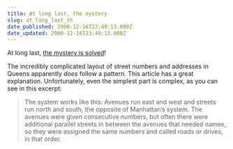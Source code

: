 ```yaml
---
title: At long last, the mystery
slug: at_long_last_th
date_published: 2000-12-16T23:49:13.000Z
date_updated: 2000-12-16T23:49:13.000Z
---
```


At long last, [the mystery is solved](http://www.nytoday.com/scripts/editorial.dll?fromspage=all/home.htm&amp;categoryid=&amp;bfromind=2140&amp;eeid=3644932&amp;eetype=article&amp;render=y&amp;ck=&amp;ver=2.11)!

The incredibly complicated layout of street numbers and addresses in Queens apparently *does* follow a pattern. This article has a great explanation. Unfortunately, even the simplest part is complex, as you can see in this excerpt:

> The system works like this: Avenues run east and west and streets run north and south, the opposite of Manhattan’s system. The avenues were given consecutive numbers, but often there were additional parallel streets in between the avenues that needed names, so they were assigned the same numbers and called roads or drives, in that order.
